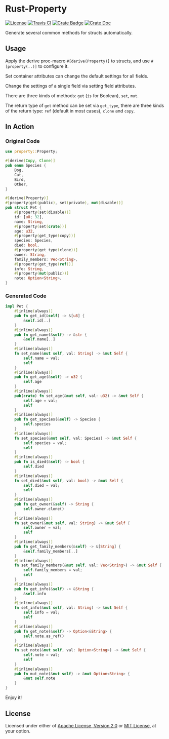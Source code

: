 # Rust-Property

[![License]](#license)
[![Travis CI]](https://travis-ci.com/yangby-cryptape/rust-property)
[![Crate Badge]](https://crates.io/crates/property)
[![Crate Doc]](https://docs.rs/property)

Generate several common methods for structs automatically.

[License]: https://img.shields.io/badge/License-Apache--2.0%20OR%20MIT-blue.svg
[Travis CI]: https://img.shields.io/travis/com/yangby-cryptape/rust-property.svg
[Crate Badge]: https://img.shields.io/crates/v/property.svg
[Crate Doc]: https://docs.rs/property/badge.svg

## Usage

Apply the derive proc-macro `#[derive(Property)]` to structs, and use `#[property(..)]` to configure it.

Set container attributes can change the default settings for all fields.

Change the settings of a single field via setting field attributes.

There are three kinds of methods: `get` (`is` for Boolean), `set`, `mut`.

The return type of `get` method can be set via `get_type`, there are three kinds of the return type: `ref` (default in most cases), `clone` and `copy`.

## In Action

### Original Code

```rust
use property::Property;

#[derive(Copy, Clone)]
pub enum Species {
    Dog,
    Cat,
    Bird,
    Other,
}

#[derive(Property)]
#[property(get(public), set(private), mut(disable))]
pub struct Pet {
    #[property(set(disable))]
    id: [u8; 32],
    name: String,
    #[property(set(crate))]
    age: u32,
    #[property(get_type(copy))]
    species: Species,
    died: bool,
    #[property(get_type(clone))]
    owner: String,
    family_members: Vec<String>,
    #[property(get_type(ref))]
    info: String,
    #[property(mut(public))]
    note: Option<String>,
}
```

### Generated Code

```rust
impl Pet {
    #[inline(always)]
    pub fn get_id(&self) -> &[u8] {
        &self.id[..]
    }
    #[inline(always)]
    pub fn get_name(&self) -> &str {
        &self.name[..]
    }
    #[inline(always)]
    fn set_name(&mut self, val: String) -> &mut Self {
        self.name = val;
        self
    }
    #[inline(always)]
    pub fn get_age(&self) -> u32 {
        self.age
    }
    #[inline(always)]
    pub(crate) fn set_age(&mut self, val: u32) -> &mut Self {
        self.age = val;
        self
    }
    #[inline(always)]
    pub fn get_species(&self) -> Species {
        self.species
    }
    #[inline(always)]
    fn set_species(&mut self, val: Species) -> &mut Self {
        self.species = val;
        self
    }
    #[inline(always)]
    pub fn is_died(&self) -> bool {
        self.died
    }
    #[inline(always)]
    fn set_died(&mut self, val: bool) -> &mut Self {
        self.died = val;
        self
    }
    #[inline(always)]
    pub fn get_owner(&self) -> String {
        self.owner.clone()
    }
    #[inline(always)]
    fn set_owner(&mut self, val: String) -> &mut Self {
        self.owner = val;
        self
    }
    #[inline(always)]
    pub fn get_family_members(&self) -> &[String] {
        &self.family_members[..]
    }
    #[inline(always)]
    fn set_family_members(&mut self, val: Vec<String>) -> &mut Self {
        self.family_members = val;
        self
    }
    #[inline(always)]
    pub fn get_info(&self) -> &String {
        &self.info
    }
    #[inline(always)]
    fn set_info(&mut self, val: String) -> &mut Self {
        self.info = val;
        self
    }
    #[inline(always)]
    pub fn get_note(&self) -> Option<&String> {
        self.note.as_ref()
    }
    #[inline(always)]
    fn set_note(&mut self, val: Option<String>) -> &mut Self {
        self.note = val;
        self
    }
    #[inline(always)]
    pub fn mut_note(&mut self) -> &mut Option<String> {
        &mut self.note
    }
}
```

Enjoy it!

## License

Licensed under either of [Apache License, Version 2.0] or [MIT License], at
your option.

[Apache License, Version 2.0]: LICENSE-APACHE
[MIT License]: LICENSE-MIT
